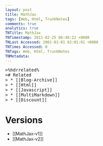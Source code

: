 ```yaml
---
layout: post
title: MathJax
tags: [Web, Html, TrunkNotes]
comments: true
analytics: true
TNTitle: MathJax
TNTimestamp: 2011-02-25 06:40:22 +0000
TNLast Accessed: 2001-01-01 02:01:01 +0000
TNTimes Accessed: 0
TNTags: Web, Html, TrunkNotes
TNMetadata: 
---
```



<pre class="action ideaaction">
>%hdrrelated%
># Related
> * [[Blog-Archive]]
> * [[Html]]
> * [[Javascript]]
> * [[MultiMarkdown]]
> * [[Discount]]
</pre>

# Versions

 * [[MathJax-v1]]
 * [[MathJax-v2]]


